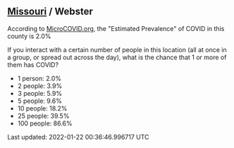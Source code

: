 
## [Missouri](/united-states/missouri) / Webster

According to [MicroCOVID.org](http://microcovid.org),
the "Estimated Prevalence" of COVID in this county is 2.0%

If you interact with a certain number of people in this location
(all at once in a group, or spread out across the day), what is the chance that
1 or more of them has COVID?

- 1 person: 2.0%
- 2 people: 3.9%
- 3 people: 5.9%
- 5 people: 9.6%
- 10 people: 18.2%
- 25 people: 39.5%
- 100 people: 86.6%

Last updated: 2022-01-22 00:36:46.996717 UTC
